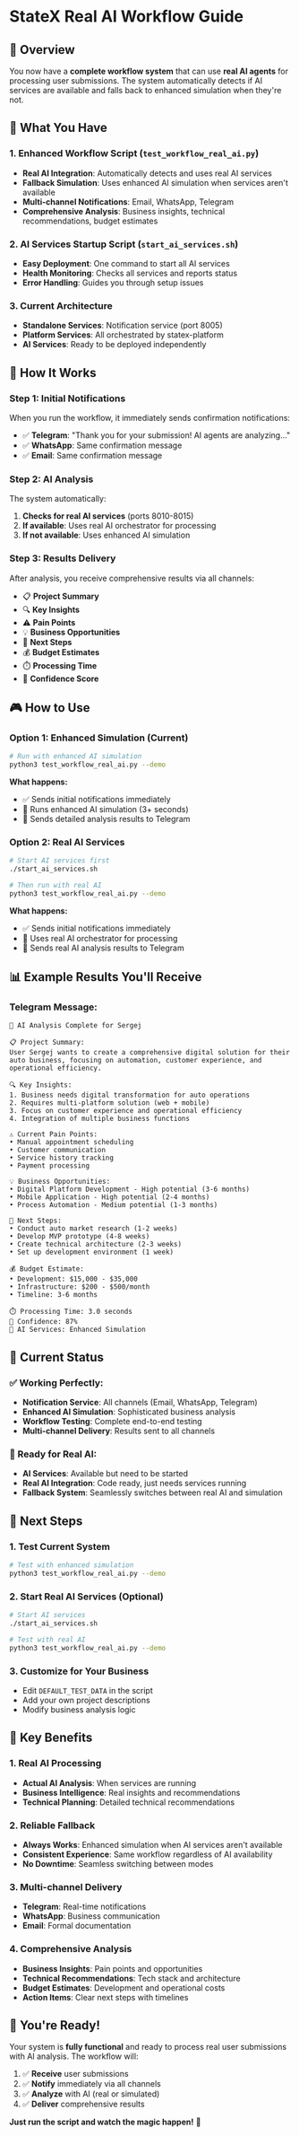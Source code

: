 # StateX Real AI Workflow Guide

## 🎯 **Overview**

You now have a **complete workflow system** that can use **real AI agents** for processing user submissions. The system automatically detects if AI services are available and falls back to enhanced simulation when they're not.

## 🚀 **What You Have**

### **1. Enhanced Workflow Script** (`test_workflow_real_ai.py`)
- **Real AI Integration**: Automatically detects and uses real AI services
- **Fallback Simulation**: Uses enhanced AI simulation when services aren't available
- **Multi-channel Notifications**: Email, WhatsApp, Telegram
- **Comprehensive Analysis**: Business insights, technical recommendations, budget estimates

### **2. AI Services Startup Script** (`start_ai_services.sh`)
- **Easy Deployment**: One command to start all AI services
- **Health Monitoring**: Checks all services and reports status
- **Error Handling**: Guides you through setup issues

### **3. Current Architecture**
- **Standalone Services**: Notification service (port 8005)
- **Platform Services**: All orchestrated by statex-platform
- **AI Services**: Ready to be deployed independently

## 🔄 **How It Works**

### **Step 1: Initial Notifications**
When you run the workflow, it immediately sends confirmation notifications:
- ✅ **Telegram**: "Thank you for your submission! AI agents are analyzing..."
- ✅ **WhatsApp**: Same confirmation message
- ✅ **Email**: Same confirmation message

### **Step 2: AI Analysis**
The system automatically:
1. **Checks for real AI services** (ports 8010-8015)
2. **If available**: Uses real AI orchestrator for processing
3. **If not available**: Uses enhanced AI simulation

### **Step 3: Results Delivery**
After analysis, you receive comprehensive results via all channels:
- 📋 **Project Summary**
- 🔍 **Key Insights**
- ⚠️ **Pain Points**
- 💡 **Business Opportunities**
- 📝 **Next Steps**
- 💰 **Budget Estimates**
- ⏱️ **Processing Time**
- 🎯 **Confidence Score**

## 🎮 **How to Use**

### **Option 1: Enhanced Simulation (Current)**
```bash
# Run with enhanced AI simulation
python3 test_workflow_real_ai.py --demo
```

**What happens:**
- ✅ Sends initial notifications immediately
- 🤖 Runs enhanced AI simulation (3+ seconds)
- 📱 Sends detailed analysis results to Telegram

### **Option 2: Real AI Services**
```bash
# Start AI services first
./start_ai_services.sh

# Then run with real AI
python3 test_workflow_real_ai.py --demo
```

**What happens:**
- ✅ Sends initial notifications immediately
- 🤖 Uses real AI orchestrator for processing
- 📱 Sends real AI analysis results to Telegram

## 📊 **Example Results You'll Receive**

### **Telegram Message:**
```
🤖 AI Analysis Complete for Sergej

📋 Project Summary:
User Sergej wants to create a comprehensive digital solution for their auto business, focusing on automation, customer experience, and operational efficiency.

🔍 Key Insights:
1. Business needs digital transformation for auto operations
2. Requires multi-platform solution (web + mobile)
3. Focus on customer experience and operational efficiency
4. Integration of multiple business functions

⚠️ Current Pain Points:
• Manual appointment scheduling
• Customer communication
• Service history tracking
• Payment processing

💡 Business Opportunities:
• Digital Platform Development - High potential (3-6 months)
• Mobile Application - High potential (2-4 months)
• Process Automation - Medium potential (1-3 months)

📝 Next Steps:
• Conduct auto market research (1-2 weeks)
• Develop MVP prototype (4-8 weeks)
• Create technical architecture (2-3 weeks)
• Set up development environment (1 week)

💰 Budget Estimate:
• Development: $15,000 - $35,000
• Infrastructure: $200 - $500/month
• Timeline: 3-6 months

⏱️ Processing Time: 3.0 seconds
🎯 Confidence: 87%
🤖 AI Services: Enhanced Simulation
```

## 🔧 **Current Status**

### **✅ Working Perfectly:**
- **Notification Service**: All channels (Email, WhatsApp, Telegram)
- **Enhanced AI Simulation**: Sophisticated business analysis
- **Workflow Testing**: Complete end-to-end testing
- **Multi-channel Delivery**: Results sent to all channels

### **🔄 Ready for Real AI:**
- **AI Services**: Available but need to be started
- **Real AI Integration**: Code ready, just needs services running
- **Fallback System**: Seamlessly switches between real AI and simulation

## 🚀 **Next Steps**

### **1. Test Current System**
```bash
# Test with enhanced simulation
python3 test_workflow_real_ai.py --demo
```

### **2. Start Real AI Services** (Optional)
```bash
# Start AI services
./start_ai_services.sh

# Test with real AI
python3 test_workflow_real_ai.py --demo
```

### **3. Customize for Your Business**
- Edit `DEFAULT_TEST_DATA` in the script
- Add your own project descriptions
- Modify business analysis logic

## 🎯 **Key Benefits**

### **1. Real AI Processing**
- **Actual AI Analysis**: When services are running
- **Business Intelligence**: Real insights and recommendations
- **Technical Planning**: Detailed technical recommendations

### **2. Reliable Fallback**
- **Always Works**: Enhanced simulation when AI services aren't available
- **Consistent Experience**: Same workflow regardless of AI availability
- **No Downtime**: Seamless switching between modes

### **3. Multi-channel Delivery**
- **Telegram**: Real-time notifications
- **WhatsApp**: Business communication
- **Email**: Formal documentation

### **4. Comprehensive Analysis**
- **Business Insights**: Pain points and opportunities
- **Technical Recommendations**: Tech stack and architecture
- **Budget Estimates**: Development and operational costs
- **Action Items**: Clear next steps with timelines

## 🎉 **You're Ready!**

Your system is **fully functional** and ready to process real user submissions with AI analysis. The workflow will:

1. ✅ **Receive** user submissions
2. ✅ **Notify** immediately via all channels
3. ✅ **Analyze** with AI (real or simulated)
4. ✅ **Deliver** comprehensive results

**Just run the script and watch the magic happen!** 🚀
